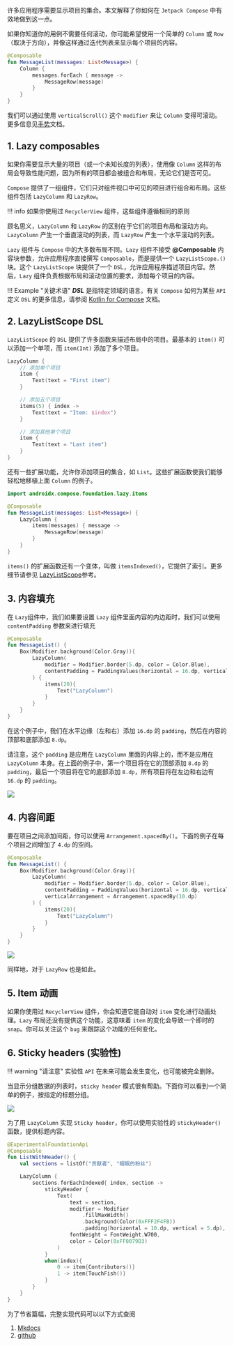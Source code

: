 许多应用程序需要显示项目的集合。本文解释了你如何在 `Jetpack Compose` 中有效地做到这一点。

如果你知道你的用例不需要任何滚动，你可能希望使用一个简单的 `Column` 或 `Row`（取决于方向），并像这样通过迭代列表来显示每个项目的内容。

``` kotlin
@Composable
fun MessageList(messages: List<Message>) {
    Column {
        messages.forEach { message ->
            MessageRow(message)
        }
    }
}
```

我们可以通过使用 `verticalScroll()` 这个 `modifier` 来让 `Column` 变得可滚动。更多信息见[手势](../gesture/overview.md)文档。

## 1. Lazy composables

如果你需要显示大量的项目（或一个未知长度的列表），使用像 `Column` 这样的布局会导致性能问题，因为所有的项目都会被组合和布局，无论它们是否可见。

`Compose` 提供了一组组件，它们只对组件视口中可见的项目进行组合和布局。这些组件包括 `LazyColumn` 和 `LazyRow`。

!!! info
    如果你使用过 `RecyclerView` 组件，这些组件遵循相同的原则

顾名思义，`LazyColumn` 和 `LazyRow` 的区别在于它们的项目布局和滚动方向。`LazyColumn` 产生一个垂直滚动的列表，而 `LazyRow` 产生一个水平滚动的列表。

`Lazy` 组件与 `Compose` 中的大多数布局不同。`Lazy` 组件不接受 **@Composable** 内容块参数，允许应用程序直接撰写 `Composable`，而是提供一个 `LazyListScope.()` 块。这个 `LazyListScope` 块提供了一个 `DS`L，允许应用程序描述项目内容。然后，`Lazy` 组件负责根据布局和滚动位置的要求，添加每个项目的内容。

!!! Example "关键术语"
    ***DSL*** 是指特定领域的语言。有关 `Compose` 如何为某些 `API` 定义 `DSL` 的更多信息，请参阅 [Kotlin for Compose](https://developer.android.com/jetpack/compose/kotlin#dsl) 文档。


## 2. LazyListScope DSL

`LazyListScope` 的 `DSL` 提供了许多函数来描述布局中的项目。最基本的 `item()` 可以添加一个单项，而 `item(Int)` 添加了多个项目。


``` kotlin
LazyColumn {
    // 添加单个项目
    item {
        Text(text = "First item")
    }

    // 添加五个项目
    items(5) { index ->
        Text(text = "Item: $index")
    }

    // 添加其他单个项目
    item {
        Text(text = "Last item")
    }
}
```

还有一些扩展功能，允许你添加项目的集合，如 `List`。这些扩展函数使我们能够轻松地移植上面 `Column` 的例子。

``` kotlin
import androidx.compose.foundation.lazy.items

@Composable
fun MessageList(messages: List<Message>) {
    LazyColumn {
        items(messages) { message ->
            MessageRow(message)
        }
    }
}
```

`items()` 的扩展函数还有一个变体，叫做 `itemsIndexed()`，它提供了索引。更多细节请参见 [LazyListScope](https://developer.android.com/reference/kotlin/androidx/compose/foundation/lazy/LazyListScope)参考。 

## 3. 内容填充

在 `Lazy`组件中，我们如果要设置 `Lazy` 组件里面内容的内边距时，我们可以使用 `contentPadding` 参数来进行填充

``` kotlin
@Composable
fun MessageList() {
    Box(Modifier.background(Color.Gray)){
        LazyColumn(
            modifier = Modifier.border(5.dp, color = Color.Blue),
            contentPadding = PaddingValues(horizontal = 16.dp, vertical = 8.dp)
        ) {
            items(20){
                Text("LazyColumn")
            }
        }
    }
}
```

在这个例子中，我们在水平边缘（左和右）添加 `16.dp` 的 `padding`，然后在内容的顶部和底部添加 `8.dp`。

请注意，这个 `padding` 是应用在 `LazyColumn` 里面的内容上的，而不是应用在 `LazyColumn` 本身。在上面的例子中，第一个项目将在它的顶部添加 `8.dp` 的 `padding`，最后一个项目将在它的底部添加 `8.dp`，所有项目将在左边和右边有 `16.dp` 的 `padding`。

![](../../../assets/design/lists/overview/demo.png)


## 4. 内容间距

要在项目之间添加间距，你可以使用 `Arrangement.spacedBy()`。下面的例子在每个项目之间增加了 `4.dp` 的空间。

``` kotlin
@Composable
fun MessageList() {
    Box(Modifier.background(Color.Gray)){
        LazyColumn(
            modifier = Modifier.border(5.dp, color = Color.Blue),
            contentPadding = PaddingValues(horizontal = 16.dp, vertical = 8.dp),
            verticalArrangement = Arrangement.spacedBy(10.dp)
        ) {
            items(20){
                Text("LazyColumn")
            }
        }
    }
}
```

![](../../../assets/design/lists/overview/demo2.png)

同样地，对于 `LazyRow` 也是如此。

## 5. Item 动画

如果你使用过 `RecyclerView` 组件，你会知道它能自动对 `item` 变化进行动画处理。`Lazy` 布局还没有提供这个功能，这意味着 `item` 的变化会导致一个即时的 `snap`。你可以关注这个 `bug` 来跟踪这个功能的任何变化。

## 6. Sticky headers (实验性)

!!! warning "请注意"
    实验性 `API` 在未来可能会发生变化，也可能被完全删除。

当显示分组数据的列表时，`sticky header` 模式很有帮助。下面你可以看到一个简单的例子，按指定的标题分组。

<img src = "../../../../assets/design/lists/overview/demo.gif" style = "display: block; margin: 0 auto;">

为了用 `LazyColumn` 实现 `Sticky header`，你可以使用实验性的 `stickyHeader()` 函数，提供标题内容。

``` kotlin
@ExperimentalFoundationApi
@Composable
fun ListWithHeader() {
    val sections = listOf("贡献者", "眠眠的粉丝")

    LazyColumn {
        sections.forEachIndexed{ index, section ->
            stickyHeader {
                Text(
                    text = section,
                    modifier = Modifier
                        .fillMaxWidth()
                        .background(Color(0xFFF2F4FB))
                        .padding(horizontal = 10.dp, vertical = 5.dp),
                    fontWeight = FontWeight.W700,
                    color = Color(0xFF0079D3)
                )
            }
            when(index){
                0 -> item{Contributors()}
                1 -> item{TouchFish()}
            }
        }
    }
}
```

为了节省篇幅，完整实现代码可以以下方式查阅

1. [Mkdocs](../../../code/design/overview/stickyHeader/)
2. [github](https://github.com/compose-museum/compose-tutorial/blob/main/docs/code/design/overview/stickyHeader.kt)